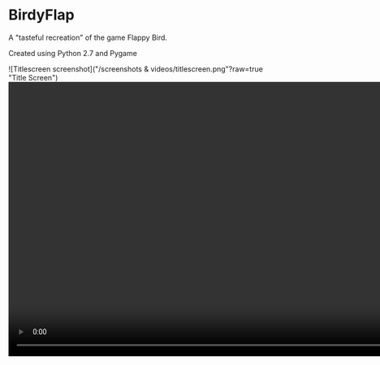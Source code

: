 # BirdyFlap
A "tasteful recreation" of the game Flappy Bird.

Created using Python 2.7 and Pygame

![Titlescreen screenshot]("/screenshots & videos/titlescreen.png"?raw=true "Title Screen")
<video src="/screenshots & videos/titlescreen.mp4" width="960" height="540" controls preload></video>
